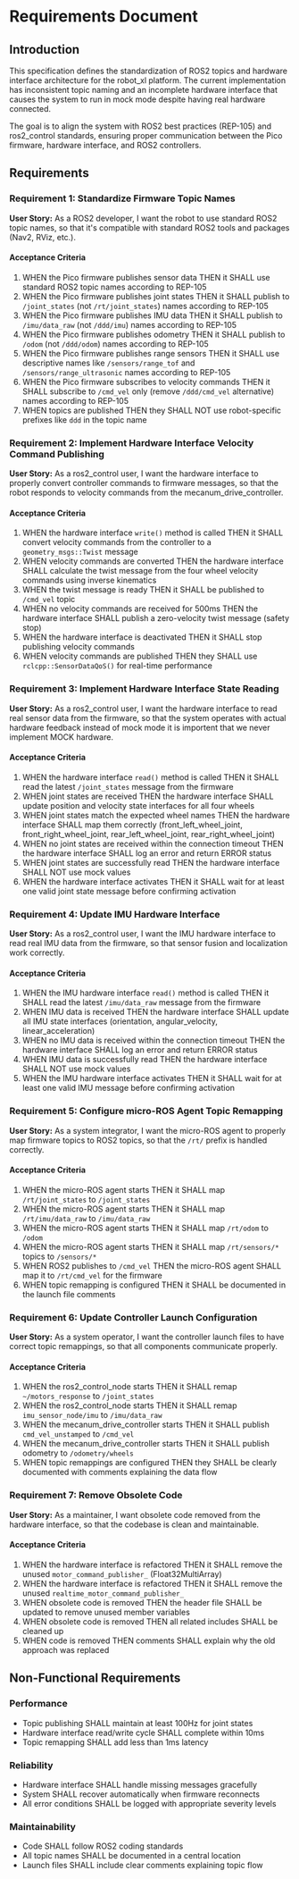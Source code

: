 # Requirements Document

## Introduction

This specification defines the standardization of ROS2 topics and hardware interface architecture for the robot_xl platform. The current implementation has inconsistent topic naming and an incomplete hardware interface that causes the system to run in mock mode despite having real hardware connected.

The goal is to align the system with ROS2 best practices (REP-105) and ros2_control standards, ensuring proper communication between the Pico firmware, hardware interface, and ROS2 controllers.

## Requirements

### Requirement 1: Standardize Firmware Topic Names

**User Story:** As a ROS2 developer, I want the robot to use standard ROS2 topic names, so that it's compatible with standard ROS2 tools and packages (Nav2, RViz, etc.).

#### Acceptance Criteria

1. WHEN the Pico firmware publishes sensor data THEN it SHALL use standard ROS2 topic names according to REP-105
2. WHEN the Pico firmware publishes joint states THEN it SHALL publish to `/joint_states` (not `/rt/joint_states`)  names according to REP-105
3. WHEN the Pico firmware publishes IMU data THEN it SHALL publish to `/imu/data_raw` (not `/ddd/imu`) names according to REP-105
4. WHEN the Pico firmware publishes odometry THEN it SHALL publish to `/odom` (not `/ddd/odom`) names according to REP-105
5. WHEN the Pico firmware publishes range sensors THEN it SHALL use descriptive names like `/sensors/range_tof` and `/sensors/range_ultrasonic`  names according to REP-105
6. WHEN the Pico firmware subscribes to velocity commands THEN it SHALL subscribe to `/cmd_vel` only (remove `/ddd/cmd_vel` alternative) names according to REP-105
7. WHEN topics are published THEN they SHALL NOT use robot-specific prefixes like `ddd` in the topic name

### Requirement 2: Implement Hardware Interface Velocity Command Publishing

**User Story:** As a ros2_control user, I want the hardware interface to properly convert controller commands to firmware messages, so that the robot responds to velocity commands from the mecanum_drive_controller.

#### Acceptance Criteria

1. WHEN the hardware interface `write()` method is called THEN it SHALL convert velocity commands from the controller to a `geometry_msgs::Twist` message
2. WHEN velocity commands are converted THEN the hardware interface SHALL calculate the twist message from the four wheel velocity commands using inverse kinematics
3. WHEN the twist message is ready THEN it SHALL be published to `/cmd_vel` topic
4. WHEN no velocity commands are received for 500ms THEN the hardware interface SHALL publish a zero-velocity twist message (safety stop)
5. WHEN the hardware interface is deactivated THEN it SHALL stop publishing velocity commands
6. WHEN velocity commands are published THEN they SHALL use `rclcpp::SensorDataQoS()` for real-time performance

### Requirement 3: Implement Hardware Interface State Reading

**User Story:** As a ros2_control user, I want the hardware interface to read real sensor data from the firmware, so that the system operates with actual hardware feedback instead of mock mode it is importent that we never implement MOCK hardware.

#### Acceptance Criteria

1. WHEN the hardware interface `read()` method is called THEN it SHALL read the latest `/joint_states` message from the firmware 
2. WHEN joint states are received THEN the hardware interface SHALL update position and velocity state interfaces for all four wheels
3. WHEN joint states match the expected wheel names THEN the hardware interface SHALL map them correctly (front_left_wheel_joint, front_right_wheel_joint, rear_left_wheel_joint, rear_right_wheel_joint)
4. WHEN no joint states are received within the connection timeout THEN the hardware interface SHALL log an error and return ERROR status
5. WHEN joint states are successfully read THEN the hardware interface SHALL NOT use mock values
6. WHEN the hardware interface activates THEN it SHALL wait for at least one valid joint state message before confirming activation

### Requirement 4: Update IMU Hardware Interface

**User Story:** As a ros2_control user, I want the IMU hardware interface to read real IMU data from the firmware, so that sensor fusion and localization work correctly.

#### Acceptance Criteria

1. WHEN the IMU hardware interface `read()` method is called THEN it SHALL read the latest `/imu/data_raw` message from the firmware
2. WHEN IMU data is received THEN the hardware interface SHALL update all IMU state interfaces (orientation, angular_velocity, linear_acceleration)
3. WHEN no IMU data is received within the connection timeout THEN the hardware interface SHALL log an error and return ERROR status
4. WHEN IMU data is successfully read THEN the hardware interface SHALL NOT use mock values
5. WHEN the IMU hardware interface activates THEN it SHALL wait for at least one valid IMU message before confirming activation

### Requirement 5: Configure micro-ROS Agent Topic Remapping

**User Story:** As a system integrator, I want the micro-ROS agent to properly map firmware topics to ROS2 topics, so that the `/rt/` prefix is handled correctly.

#### Acceptance Criteria

1. WHEN the micro-ROS agent starts THEN it SHALL map `/rt/joint_states` to `/joint_states`
2. WHEN the micro-ROS agent starts THEN it SHALL map `/rt/imu/data_raw` to `/imu/data_raw`
3. WHEN the micro-ROS agent starts THEN it SHALL map `/rt/odom` to `/odom`
4. WHEN the micro-ROS agent starts THEN it SHALL map `/rt/sensors/*` topics to `/sensors/*`
5. WHEN ROS2 publishes to `/cmd_vel` THEN the micro-ROS agent SHALL map it to `/rt/cmd_vel` for the firmware
6. WHEN topic remapping is configured THEN it SHALL be documented in the launch file comments

### Requirement 6: Update Controller Launch Configuration

**User Story:** As a system operator, I want the controller launch files to have correct topic remappings, so that all components communicate properly.

#### Acceptance Criteria

1. WHEN the ros2_control_node starts THEN it SHALL remap `~/motors_response` to `/joint_states`
2. WHEN the ros2_control_node starts THEN it SHALL remap `imu_sensor_node/imu` to `/imu/data_raw`
3. WHEN the mecanum_drive_controller starts THEN it SHALL publish `cmd_vel_unstamped` to `/cmd_vel`
4. WHEN the mecanum_drive_controller starts THEN it SHALL publish odometry to `/odometry/wheels`
5. WHEN topic remappings are configured THEN they SHALL be clearly documented with comments explaining the data flow

### Requirement 7: Remove Obsolete Code

**User Story:** As a maintainer, I want obsolete code removed from the hardware interface, so that the codebase is clean and maintainable.

#### Acceptance Criteria

1. WHEN the hardware interface is refactored THEN it SHALL remove the unused `motor_command_publisher_` (Float32MultiArray)
2. WHEN the hardware interface is refactored THEN it SHALL remove the unused `realtime_motor_command_publisher_`
3. WHEN obsolete code is removed THEN the header file SHALL be updated to remove unused member variables
4. WHEN obsolete code is removed THEN all related includes SHALL be cleaned up
5. WHEN code is removed THEN comments SHALL explain why the old approach was replaced

## Non-Functional Requirements

### Performance
- Topic publishing SHALL maintain at least 100Hz for joint states
- Hardware interface read/write cycle SHALL complete within 10ms
- Topic remapping SHALL add less than 1ms latency

### Reliability
- Hardware interface SHALL handle missing messages gracefully
- System SHALL recover automatically when firmware reconnects
- All error conditions SHALL be logged with appropriate severity levels

### Maintainability
- Code SHALL follow ROS2 coding standards
- All topic names SHALL be documented in a central location
- Launch files SHALL include clear comments explaining topic flow
